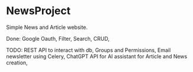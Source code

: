 # NewsProject
Simple News and Article website.

Done:
Google Oauth,
Filter, Search, CRUD,

TODO:
REST API to interact with db,
Groups and Permissions,
Email newsletter using Celery,
ChatGPT API for AI assistant for Article and News creation,
